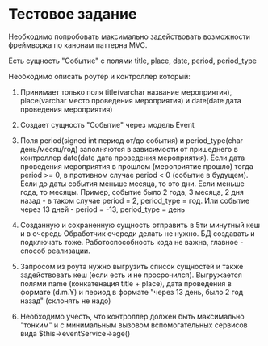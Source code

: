 # Тестовое задание

Необходимо попробовать максимально задействовать возможности фреймворка по канонам паттерна MVC.

Есть сущность "Событие" с полями title, place, date, period, period_type

Необходимо описать роутер и контроллер который:

1. Принимает только поля title(varchar название мероприятия), place(varchar место проведения мероприятия) и date(date дата проведения мероприятия)

2. Создает сущность "Событие" через модель Event

3. Поля period(signed int период от/до события) и period_type(char день/месяц/год) заполняются в зависимости от пришеднего в контроллер date(date дата проведения мероприятия). 
Если дата проведения мероприятия в прошлом (мероприятие прошло) тогда period >= 0, в противном случае period < 0 (событие в будущем). 
Если до даты события меньше месяца, то это дни. Если меньше года, то месяцы. 
Пример, событие было 2 года, 3 месяца, 2 дня назад - в таком случае period = 2, period_type = год. Или событие через 13 дней - period = -13, period_type = день

4. Созданную и сохраненную сущность отправить в 5ти минутный кеш и в очередь
Обработчик очереди делать не нужно. БД создавать и подключать тоже. Работоспособность кода не важна, главное - способ реализации.

5. Запросом из роута нужно выгрузить список сущностей и также задействовать кеш (если есть и не просрочился). Выгружается полями name (конкатенация title + place), дата проведения в формате (d.m.Y) и период в формате "через 13 день, было 2 год назад" (склонять не надо)

6. Необходимо учесть, что контроллер должен быть максимально "тонким" и с минимальным вызовом вспомогательных сервисов вида $this->eventService->age()